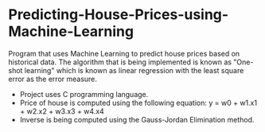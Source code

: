 # Predicting-House-Prices-using-Machine-Learning
Program that uses Machine Learning to predict house prices based on historical data. The algorithm that is being implemented is known as "One-shot learning" which is known as linear regression with the least square error as the error measure.

* Project uses C programming language.
* Price of house is computed using the following equation: y = w0 + w1.x1 + w2.x2 + w3.x3 + w4.x4
* Inverse is being computed using the Gauss-Jordan Elimination method.


